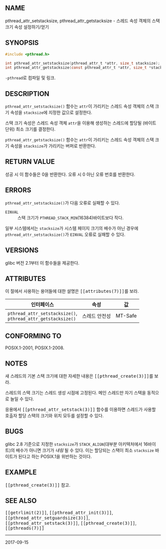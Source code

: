 ## NAME

pthread_attr_setstacksize, pthread_attr_getstacksize - 스레드 속성 객체의 스택 크기 속성 설정하기/얻기

## SYNOPSIS

```c
#include <pthread.h>

int pthread_attr_setstacksize(pthread_attr_t *attr, size_t stacksize);
int pthread_attr_getstacksize(const pthread_attr_t *attr, size_t *stacksize);
```

`-pthread`로 컴파일 및 링크.

## DESCRIPTION

`pthread_attr_setstacksize()` 함수는 `attr`이 가리키는 스레드 속성 객체의 스택 크기 속성을 `stacksize`에 지정한 값으로 설정한다.

스택 크기 속성은 스레드 속성 객체 `attr`을 이용해 생성하는 스레드에 할당될 (바이트 단위) 최소 크기를 결정한다.

`pthread_attr_getstacksize()` 함수는 `attr`이 가리키는 스레드 속성 객체의 스택 크기 속성을 `stacksize`가 가리키는 버퍼로 반환한다.

## RETURN VALUE

성공 시 이 함수들은 0을 반환한다. 오류 시 0 아닌 오류 번호를 반환한다.

## ERRORS

`pthread_attr_setstacksize()`가 다음 오류로 실패할 수 있다.

<dl>
<dt><code>EINVAL</code></dt>
<dd>스택 크기가 <code>PTHREAD_STACK_MIN</code>(16384)바이트보다 작다.</dd>
</dl>

일부 시스템에서는 <code>stacksize</code>가 시스템 페이지 크기의 배수가 아닌 경우에 `pthread_attr_setstacksize()`가 `EINVAL` 오류로 실패할 수 있다.

## VERSIONS

glibc 버전 2.1부터 이 함수들을 제공한다.

## ATTRIBUTES

이 절에서 사용하는 용어들에 대한 설명은 <tt>[[attributes(7)]]</tt>를 보라.

| 인터페이스 | 속성 | 값 |
| --- | --- | --- |
| `pthread_attr_setstacksize()`,<br>`pthread_attr_getstacksize()` | 스레드 안전성 | MT-Safe |

## CONFORMING TO

POSIX.1-2001, POSIX.1-2008.

## NOTES

새 스레드의 기본 스택 크기에 대한 자세한 내용은 <tt>[[pthread_create(3)]]</tt>를 보라.

스레드의 스택 크기는 스레드 생성 시점에 고정된다. 메인 스레드만 자기 스택을 동적으로 늘일 수 있다.

응용에서 <tt>[[pthread_attr_setstack(3)]]</tt> 함수를 이용하면 스레드가 사용할 호출자 할당 스택의 크기와 위치 모두를 설정할 수 있다.

## BUGS

glibc 2.8 기준으로 지정한 `stacksize`가 `STACK_ALIGN`(대부분 아키텍처에서 16바이트)의 배수가 아니면 크기가 <em>내림</em> 될 수 있다. 이는 할당되는 스택이 최소 `stacksize` 바이트가 된다고 하는 POSIX.1을 위반하는 것이다.

## EXAMPLE

<tt>[[pthread_create(3)]]</tt> 참고.

## SEE ALSO

<tt>[[getrlimit(2)]]</tt>, <tt>[[pthread_attr_init(3)]]</tt>, <tt>[[pthread_attr_setguardsize(3)]]</tt>, <tt>[[pthread_attr_setstack(3)]]</tt>, <tt>[[pthread_create(3)]]</tt>, <tt>[[pthreads(7)]]</tt>

----

2017-09-15
